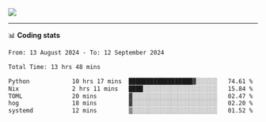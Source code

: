<picture>
  <source
  srcset="https://github-readme-stats.vercel.app/api?username=sant0s12&show_icons=true&theme=dark"
  media="(prefers-color-scheme: dark)"
  />
  <source
  srcset="https://github-readme-stats.vercel.app/api?username=sant0s12&show_icons=true"
  media="(prefers-color-scheme: light)"
  />
  <img src="https://github-readme-stats.vercel.app/api?username=sant0s12&show_icons=true" />
</picture>

---

📊 **Coding stats**

<!--START_SECTION:waka-->

```txt
From: 13 August 2024 - To: 12 September 2024

Total Time: 13 hrs 48 mins

Python            10 hrs 17 mins  ██████████████████▓░░░░░░   74.61 %
Nix               2 hrs 11 mins   ████░░░░░░░░░░░░░░░░░░░░░   15.84 %
TOML              20 mins         ▓░░░░░░░░░░░░░░░░░░░░░░░░   02.47 %
hog               18 mins         ▓░░░░░░░░░░░░░░░░░░░░░░░░   02.20 %
systemd           12 mins         ▒░░░░░░░░░░░░░░░░░░░░░░░░   01.52 %
```

<!--END_SECTION:waka-->
